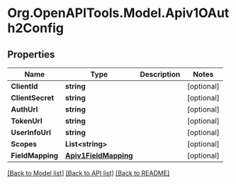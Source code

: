 # Org.OpenAPITools.Model.Apiv1OAuth2Config

## Properties

Name | Type | Description | Notes
------------ | ------------- | ------------- | -------------
**ClientId** | **string** |  | [optional] 
**ClientSecret** | **string** |  | [optional] 
**AuthUrl** | **string** |  | [optional] 
**TokenUrl** | **string** |  | [optional] 
**UserInfoUrl** | **string** |  | [optional] 
**Scopes** | **List&lt;string&gt;** |  | [optional] 
**FieldMapping** | [**Apiv1FieldMapping**](Apiv1FieldMapping.md) |  | [optional] 

[[Back to Model list]](../README.md#documentation-for-models) [[Back to API list]](../README.md#documentation-for-api-endpoints) [[Back to README]](../README.md)

